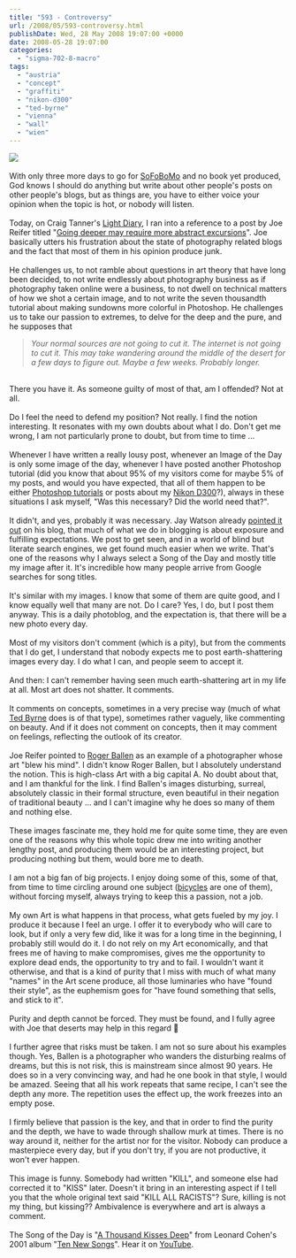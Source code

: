 ```yaml
---
title: "593 - Controversy"
url: /2008/05/593-controversy.html
publishDate: Wed, 28 May 2008 19:07:00 +0000
date: 2008-05-28 19:07:00
categories: 
  - "sigma-702-8-macro"
tags: 
  - "austria"
  - "concept"
  - "graffiti"
  - "nikon-d300"
  - "ted-byrne"
  - "vienna"
  - "wall"
  - "wien"
---
```

<a href="https://d25zfm9zpd7gm5.cloudfront.net/1200x1200/2008/20080528_180459_ps.jpg" target="_blank"><img src="https://d25zfm9zpd7gm5.cloudfront.net/0600x0600/2008/20080528_180459_ps.jpg"/></a><br/><br/>With only three more days to go for <a href="/search/label/SoFoBoMo" target="_blank">SoFoBoMo</a> and no book yet produced, God knows I should do anything but write about other people's posts on other people's blogs, but as things are, you have to either voice your opinion when the topic is hot, or nobody will listen.<br/><br/>Today, on Craig Tanner's <a href="http://www.craigtannercreative.com/lightdiary/" target="_blank">Light Diary</a>, I ran into a reference to a post by Joe Reifer titled "<a href="http://www.joereifer.com/words/?p=446" target="_blank">Going deeper may require more abstract excursions</a>". Joe basically utters his frustration about the state of photography related blogs and the fact that most of them in his opinion produce junk. <br/><br/>He challenges us, to not ramble about questions in art theory that have long been decided, to not write endlessly about photography business as if photography taken online were a business, to not dwell on technical matters of how we shot a certain image, and to not write the seven thousandth tutorial about making sundowns more colorful in Photoshop. He challenges us to take our passion to extremes, to delve for the deep and the pure, and he supposes that<br/><blockquote><span style="font-style:italic;">Your normal sources are not going to cut it. The internet is not going to cut it. This may take wandering around the middle of the desert for a few days to figure out. Maybe a few weeks. Probably longer.</span></blockquote><br/>There you have it. As someone guilty of most of that, am I offended? Not at all. <br/><br/>Do I feel the need to defend my position? Not really. I find the notion interesting. It resonates with my own doubts about what I do. Don't get me wrong, I am not particularly prone to doubt, but from time to time ... <br/><br/>Whenever I have written a really lousy post, whenever an Image of the Day is only some image of the day, whenever I have posted another Photoshop tutorial (did you know that about 95% of my visitors come for maybe 5% of my posts, and would you have expected, that all of them happen to be either <a href="/search/label/Photoshop%20Tutorial" target="_blank">Photoshop tutorials</a> or posts about my <a href="/search/label/Nikon%20D300%20Review" target="_blank">Nikon D300</a>?), always in these situations I ask myself, "Was this necessary? Did the world need that?".<br/><br/>It didn't, and yes, probably it was necessary. Jay Watson already <a href="http://jaywatson.com/frontsidegrind/?p=63" target="_blank">pointed it out</a> on his blog, that much of what we do in blogging is about exposure and fulfilling expectations. We post to get seen, and in a world of blind but literate search engines, we get found much easier when we write. That's one of the reasons why I always select a Song of the Day and mostly title my image after it. It's incredible how many people arrive from Google searches for song titles.<br/><br/>It's similar with my images. I know that some of them are quite good, and I know equally well that many are not. Do I care? Yes, I do, but I post them anyway. This is a daily photoblog, and the expectation is, that there will be a new photo every day.<br/><br/>Most of my visitors don't comment (which is a pity), but from the comments that I do get, I understand that nobody expects me to post earth-shattering images every day. I do what I can, and people seem to accept it. <br/><br/>And then: I can't remember having seen much earth-shattering art in my life at all. Most art does not shatter. It comments.<br/><br/>It comments on concepts, sometimes in a very precise way (much of what <a href="http://imagefiction.blogspot.com/" target="_blank">Ted Byrne</a> does is of that type), sometimes rather vaguely, like commenting on beauty. And if it does not comment on concepts, then it may comment on feelings, reflecting the outlook of its creator.<br/><br/>Joe Reifer pointed to <a href="http://www.rogerballen.com/" target="_blank">Roger Ballen</a> as an example of a photographer whose art "blew his mind". I didn't know Roger Ballen, but I absolutely understand the notion. This is high-class Art with a big capital A. No doubt about that, and I am thankful for the link. I find Ballen's images disturbing, surreal, absolutely classic in their formal structure, even beautiful in their negation of traditional beauty ... and I can't imagine why he does so many of them and nothing else.<br/><br/>These images fascinate me, they hold me for quite some time, they are even one of the reasons why this whole topic drew me into writing another lengthy post, and producing them would be an interesting project, but producing nothing but them, would bore me to death. <br/><br/>I am not a big fan of big projects. I enjoy doing some of this, some of that, from time to time circling around one subject (<a href="/search/label/Bicycle" target="_blank">bicycles</a> are one of them), without forcing myself, always trying to keep this a passion, not a job. <br/><br/>My own Art is what happens in that process, what gets fueled by my joy. I produce it because I feel an urge. I offer it to everybody who will care to look, but if only a very few did, like it was for a long time in the beginning, I probably still would do it. I do not rely on my Art economically, and that frees me of having to make compromises, gives me the opportunity to explore dead ends, the opportunity to try and to fail. I wouldn't want it otherwise, and that is a kind of purity that I miss with much of what many "names" in the Art scene produce, all those luminaries who have "found their style", as the euphemism goes for "have found something that sells, and stick to it".<br/><br/>Purity and depth cannot be forced. They must be found, and I fully agree with Joe that deserts may help in this regard 🙂<br/><br/>I further agree that risks must be taken. I am not so sure about his examples though. Yes, Ballen is a photographer who wanders the disturbing realms of dreams, but this is not risk, this is mainstream since almost 90 years. He does so in a very convincing way, and had he one book in that style, I would be amazed. Seeing that all his work repeats that same recipe, I can't see the depth any more. The repetition uses the effect up, the work freezes into an empty pose.<br/><br/>I firmly believe that passion is the key, and that in order to find the purity and the depth, we have to wade through shallow murk at times. There is no way around it, neither for the artist nor for the visitor. Nobody can produce a masterpiece every day, but if you don't try, if you are not productive, it won't ever happen.<br/><br/>This image is funny. Somebody had written "KILL", and someone else had corrected it to "KISS" later. Doesn't it bring in an interesting aspect if I tell you that the whole original text said "KILL ALL RACISTS"? Sure, killing is not my thing, but kissing?? Ambivalence is everywhere and art is always a comment.<br/><br/>The Song of the Day is "<a href="http://www.lyricstime.com/cohen-leonard-a-thousand-kisses-deep-lyrics.html" target="_blank">A Thousand Kisses Deep</a>" from Leonard Cohen's 2001 album "<a href="http://www.amazon.com/Ten-New-Songs-Leonard-Cohen/dp/B00005Q45W" target="_blank">Ten New Songs</a>". Hear it on <a href="http://www.youtube.com/watch?v=Q0YkMMERCjQ" target="_blank">YouTube</a>.
